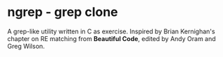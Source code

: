 # ngrep - grep clone

A grep-like utility written in C as exercise. Inspired by Brian Kernighan's chapter on RE matching from **Beautiful Code**, edited by Andy Oram and Greg Wilson.
